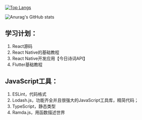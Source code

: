 [![Top Langs](https://github-readme-stats.vercel.app/api/top-langs/?username=duxinyues)](https://github.com/anuraghazra/github-readme-stats)

![Anurag's GitHub stats](https://github-readme-stats.vercel.app/api?username=duxinyues&show_icons=true&theme=radical)

## 学习计划：
1. React源码
2. React Native的基础教程
3. React Native开发应用【今日诗词API】
4. Flutter基础教程


## JavaScript工具：
1. ESLint，代码格式
2. Lodash.js，功能齐全并且很强大的JavaScript工具库，精简代码；
3. TypeScript，静态类型
4. Ramda.js，用函数描述世界
